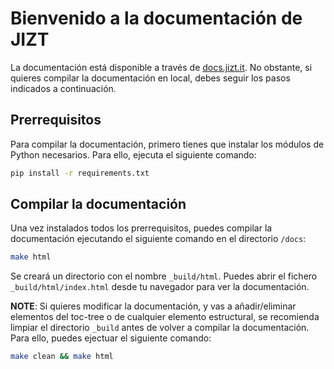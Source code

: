 # Bienvenido a la documentación de JIZT

La documentación está disponible a través de [docs.jizt.it](https://dmlls.github.io/jizt-tfg). No
obstante, si quieres compilar la documentación en local, debes seguir los pasos
indicados a continuación.

## Prerrequisitos

Para compilar la documentación, primero tienes que instalar los módulos de Python
necesarios. Para ello, ejecuta el siguiente comando:

```bash
pip install -r requirements.txt
```

## Compilar la documentación

Una vez instalados todos los prerrequisitos, puedes compilar la documentación
ejecutando el siguiente comando en el directorio `/docs`:

```bash
make html
```

Se creará un directorio con el nombre `_build/html`. Puedes abrir el fichero
`_build/html/index.html` desde tu navegador para ver la documentación.

**NOTE**: Si quieres modificar la documentación, y vas a añadir/eliminar elementos del
toc-tree o de cualquier elemento estructural, se recomienda limpiar el directorio
`_build` antes de volver a compilar la documentación. Para ello, puedes ejectuar el
siguiente comando:

```bash
make clean && make html
```
